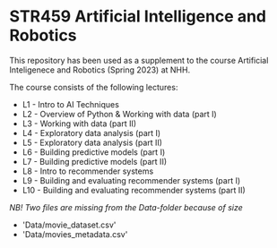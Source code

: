 # STR459 Artificial Intelligence and Robotics
This repository has been used as a supplement to the course Artificial Inteligenece and Robotics (Spring 2023) at NHH. 

The course consists of the following lectures:
- L1 - Intro to AI Techniques
- L2 - Overview of Python & Working with data (part I)
- L3 - Working with data (part II) 
- L4 - Exploratory data analysis (part I)
- L5 - Exploratory data analysis (part II)
- L6 - Building predictive models (part I) 
- L7 - Building predictive models (part II)
- L8 - Intro to recommender systems
- L9 - Building and evaluating recommender systems (part I)
- L10 - Building and evaluating recommender systems (part II)


*NB! Two files are missing from the Data-folder because of size*
- 'Data/movie_dataset.csv'
- 'Data/movies_metadata.csv'

